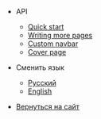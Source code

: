 <!-- _navbar.md -->

* API

  * [Quick start](quickstart.md)
  * [Writing more pages](more-pages.md)
  * [Custom navbar](custom-navbar.md)
  * [Cover page](cover.md)

* Сменить язык

  * [Русский](/ru/)
  * [English](/)

* [Вернуться на сайт](https://all-dbd.net)
